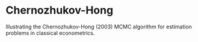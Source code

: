 # Chernozhukov-Hong
Illustrating the Chernozhukov-Hong (2003) MCMC algorithm for estimation problems in classical econometrics.
